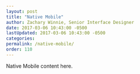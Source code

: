 ```yaml
---
layout: post
title: "Native Mobile"
author: Zachary Winnie, Senior Interface Designer
date: 2017-03-06 10:43:00 -0500
lastUpdated: 2017-03-06 10:43:00 -0500
categories: 
permalink: /native-mobile/
order: 110
---
```

Native Mobile content here.